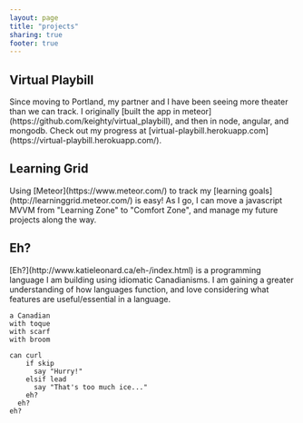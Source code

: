 ```yaml
---
layout: page
title: "projects"
sharing: true
footer: true
---
```


<h2><a href="https://github.com/keighty/virtualplaybill2"><i class="fa fa-github"></i></a> Virtual Playbill</h2>
Since moving to Portland, my partner and I have been seeing more theater than we can track. I originally [built the app in meteor](https://github.com/keighty/virtual_playbill), and then in node, angular, and mongodb. Check out my progress at [virtual-playbill.herokuapp.com](https://virtual-playbill.herokuapp.com/).

<h2><a href="http://github.com/keighty/learningGrid"><i class="fa fa-github"></i></a> Learning Grid</h2>
Using [Meteor](https://www.meteor.com/) to track my [learning goals](http://learninggrid.meteor.com/) is easy! As I go, I can move a javascript MVVM from "Learning Zone" to "Comfort Zone", and manage my future projects along the way.

<h2><a href="http://github.com/keighty/eh-"><i class="fa fa-github"></i></a> Eh?</h2>
[Eh?](http://www.katieleonard.ca/eh-/index.html) is a programming language I am building using idiomatic Canadianisms. I am gaining a greater understanding of how languages function, and love considering what features are useful/essential in a language.

```
a Canadian
with toque
with scarf
with broom

can curl
    if skip
      say "Hurry!"
    elsif lead
      say "That's too much ice..."
    eh?
  eh?
eh?
```

